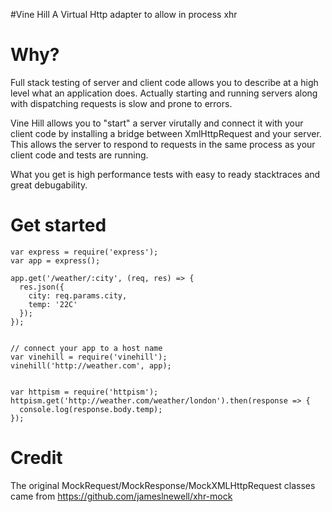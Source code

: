 #Vine Hill
A Virtual Http adapter to allow in process xhr

# Why?
Full stack testing of server and client code allows you to describe at a high level what an application does. Actually starting and running servers along with dispatching requests is slow and prone to errors.

Vine Hill allows you to "start" a server virutally and connect it with your client code by installing a bridge between XmlHttpRequest and your server. This allows the server to respond to requests in the same process as your client code and tests are running. 

What you get is high performance tests with easy to ready stacktraces and great debugability.

# Get started

```
var express = require('express');
var app = express();

app.get('/weather/:city', (req, res) => {
  res.json({
    city: req.params.city,
    temp: '22C'
  });
});


// connect your app to a host name
var vinehill = require('vinehill');
vinehill('http://weather.com', app);


var httpism = require('httpism');
httpism.get('http://weather.com/weather/london').then(response => {
  console.log(response.body.temp);
});
```

# Credit
The original MockRequest/MockResponse/MockXMLHttpRequest classes came from https://github.com/jameslnewell/xhr-mock
